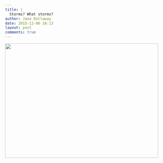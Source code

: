 ```yaml
---
title: |
  Storms? What storms?
author: Jane Dallaway
date: 2015-12-06 16:13
layout: post
comments: true
---
```


<div><a href="http://static.skitters.dallaway.com/Gtp_FullSizeRender.jpg"><img src="http://static.skitters.dallaway.com/Gtp_thumb_FullSizeRender.jpg" width="500" height="375"/></a></div>



  

      
